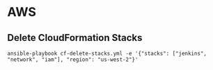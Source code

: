 # AWS 

## Delete CloudFormation Stacks

```
ansible-playbook cf-delete-stacks.yml -e '{"stacks": ["jenkins", "network", "iam"], "region": "us-west-2"}'
```
